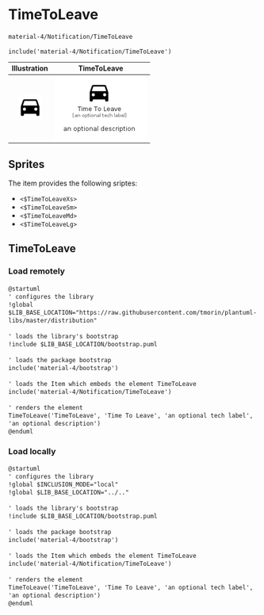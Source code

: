 # TimeToLeave


```text
material-4/Notification/TimeToLeave
```

```text
include('material-4/Notification/TimeToLeave')
```



| Illustration | TimeToLeave |
| :---: | :---: |
| ![illustration for Illustration](../../material-4/Notification/TimeToLeave.png) | ![illustration for TimeToLeave](../../material-4/Notification/TimeToLeave.Local.png) |



## Sprites
The item provides the following sriptes:

- `<$TimeToLeaveXs>`
- `<$TimeToLeaveSm>`
- `<$TimeToLeaveMd>`
- `<$TimeToLeaveLg>`





## TimeToLeave

### Load remotely
```plantuml
@startuml
' configures the library
!global $LIB_BASE_LOCATION="https://raw.githubusercontent.com/tmorin/plantuml-libs/master/distribution"

' loads the library's bootstrap
!include $LIB_BASE_LOCATION/bootstrap.puml

' loads the package bootstrap
include('material-4/bootstrap')

' loads the Item which embeds the element TimeToLeave
include('material-4/Notification/TimeToLeave')

' renders the element
TimeToLeave('TimeToLeave', 'Time To Leave', 'an optional tech label', 'an optional description')
@enduml
```

### Load locally
```plantuml
@startuml
' configures the library
!global $INCLUSION_MODE="local"
!global $LIB_BASE_LOCATION="../.."

' loads the library's bootstrap
!include $LIB_BASE_LOCATION/bootstrap.puml

' loads the package bootstrap
include('material-4/bootstrap')

' loads the Item which embeds the element TimeToLeave
include('material-4/Notification/TimeToLeave')

' renders the element
TimeToLeave('TimeToLeave', 'Time To Leave', 'an optional tech label', 'an optional description')
@enduml
```

